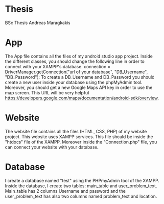 # Thesis
BSc  Thesis Andreas Maragkakis

# App
The App file contains all the files of my android studio app project. 
Inside the different classes, you should change the following line in order to connect with your XAMPP's database.
connection = DriverManager.getConnection("url of your database", "DB_Username", "DB_Password");
To create a DB_Username and DB_Password you should create a new user inside your database using the phpMyAdmin tool.
Moreover, you should get a new Google Maps API key in order to use the map screen. 
This URL will be very helpful
https://developers.google.com/maps/documentation/android-sdk/overview.

# Website

The website file contains all the files (HTML, CSS, PHP) of my website project. 
This website uses XAMPP services. This file should be inside the "htdocs" file of the XAMPP. 
Moreover inside the "Connection.php" file, you can connect your website with your database. 

# Database
I create a database named "test" using the PHPmyAdmin tool of the XAMPP. 
Inside the database, I create two tables: main_table and user_problem_text. Main_table has 2 columns 
Username and password and the user_problem_text has also two columns named problem_text and location.


